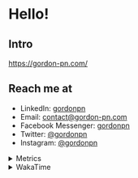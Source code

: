 # Hello!

## Intro

<https://gordon-pn.com/>

## Reach me at

- LinkedIn: [gordonpn](https://www.linkedin.com/in/gordonpn/)
- Email: [contact@gordon-pn.com](mailto:contact@gordon-pn.com)
- Facebook Messenger: [gordonpn](https://www.messenger.com/t/Gordonpn)
- Twitter: [@gordonpn](https://twitter.com/Gordonpn)
- Instagram: [@gordonpn](https://www.instagram.com/gordonpn/)

<details>
  <summary>Metrics</summary>

  <img align="center" src="https://github.com/gordonpn/gordonpn/blob/master/github-metrics.svg" alt="GitHub Metrics">

</details>

<details>
  <summary>WakaTime</summary>

  <!--START_SECTION:waka-->
📊 **This Week I Spent My Time On** 

```text
💬 Programming Languages: 
Other                    18 hrs 2 mins       ████████████████████████░   94.45 % 
Brazil Dependency Config 19 mins             ░░░░░░░░░░░░░░░░░░░░░░░░░   01.67 % 
TypeScript               18 mins             ░░░░░░░░░░░░░░░░░░░░░░░░░   01.65 % 
Java                     13 mins             ░░░░░░░░░░░░░░░░░░░░░░░░░   01.15 % 
XML                      5 mins              ░░░░░░░░░░░░░░░░░░░░░░░░░   00.44 % 

🔥 Editors: 
Chrome                   11 hrs 8 mins       ███████████████░░░░░░░░░░   58.32 % 
Slack                    2 hrs 27 mins       ███░░░░░░░░░░░░░░░░░░░░░░   12.86 % 
iTerm2                   1 hr 38 mins        ██░░░░░░░░░░░░░░░░░░░░░░░   08.59 % 
Messages                 1 hr 32 mins        ██░░░░░░░░░░░░░░░░░░░░░░░   08.10 % 
IntelliJ IDEA            1 hr                █░░░░░░░░░░░░░░░░░░░░░░░░   05.26 % 
```


 Last Updated on 12/06/2025 16:30:30 UTC
<!--END_SECTION:waka-->
</details>
